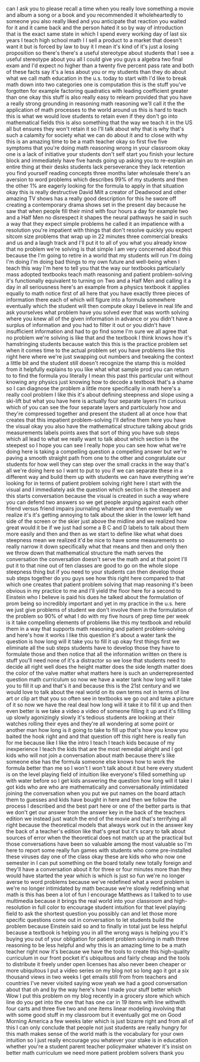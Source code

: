 
can I ask you to please recall a time
when you really love something a movie
and album a song or a book and you
recommended it wholeheartedly to someone
you also really liked and you anticipate
that reaction you waited for it and it
came back and the person hated it so by
way of introduction that is the exact
same state in which I spend every
working day of last six years I teach
high school math I I sell a product to a
market that doesn&#39;t want it but is
forced by law to buy it I mean it&#39;s kind
of it&#39;s just a losing proposition so
there&#39;s there&#39;s a useful stereotype
about students that I see a useful
stereotype about you all I could give
you guys a algebra two final exam and
I&#39;d expect no higher than a twenty five
percent pass rate and both of these
facts say it&#39;s a less about you or my
students than they do about what we call
math education in the u.s. today to
start with I&#39;d like to break math down
into two categories one is computation
this is the stuff you&#39;ve forgotten for
example factoring quadratics with
leading coefficient greater than one
okay
this stuff is also really easy to
relearn provided that you have a really
strong grounding in reasoning math
reasoning we&#39;ll call it the the
application of math processes to the
world around us this is hard to teach
this is what we would love students to
retain even if they don&#39;t go into
mathematical fields this is also
something that the way we teach it in
the US all but ensures they won&#39;t retain
it so I&#39;ll talk about why that is why
that&#39;s such a calamity for society what
we can do about it and to close with why
this is an amazing time to be a math
teacher
okay so first five five symptoms that
you&#39;re doing math reasoning wrong in
your classroom okay one is a lack of
initiative your students don&#39;t self
start you finish your lecture block and
immediately have five hands going up
asking you to re-explain an entire thing
at their desks students lack
perseverance they lack retention you
find yourself reading concepts three
months later wholesale there&#39;s an
aversion to word problems which
describes 99% of my students and then
the other 1% are eagerly looking for the
formula to apply in that situation okay
this is really destructive David Milt a
creator of Deadwood and other
amazing TV shows has a really good
description for this
he swore off creating a contemporary
drama shows set in the present day
because he saw that when people fill
their mind with four hours a day for
example two and a Half Men
no disrespect it shapes the neural
pathways he said in such a way that they
expect simple problems he called it an
impatience with a resolution you&#39;re
impatient with things that don&#39;t resolve
quickly you expect sitcom size problems
that wrap up in 22 minutes three
commercial breaks and us and a laugh
track and I&#39;ll put it to all of you what
you already know that no problem we&#39;re
solving is that simple I am very
concerned about this because the I&#39;m
going to retire in a world that my
students will run I&#39;m doing I&#39;m doing
I&#39;m doing bad things to my own future
and well-being when I teach this way I&#39;m
here to tell you that the way our
textbooks particularly mass adopted
textbooks teach math reasoning and
patient problem-solving it&#39;s
functionally equivalent to turning on
Two and a Half Men and calling it a day
in all seriousness here&#39;s an example
from a physics textbook it applies
equally to math notice first of all here
that you have exactly three pieces of
information there each of which will
figure into a formula somewhere
eventually which the student will then
compute okay I believe in real life and
ask yourselves what problem have you
solved ever
that was worth solving where you knew
all of the given information in advance
or you didn&#39;t have a surplus of
information and you had to filter it out
or you didn&#39;t have insufficient
information and had to go find some I&#39;m
sure we all agree that no problem we&#39;re
solving is like that and the textbook I
think knows how it&#39;s hamstringing
students because watch this this is the
practice problem set when it comes time
to the actual problem set you have
problems like this right here where
we&#39;re just swapping out numbers and
tweaking the context a little bit and
the student still doesn&#39;t recognize the
stamp this is molded from it helpfully
explains to you like what what sample
prod you can return to to find the
formula you literally I mean this past
this particular unit without knowing any
physics just knowing how to decode a
textbook that&#39;s a shame so I can
diagnose the problem a little more
specifically in math here&#39;s a really
cool problem I like this it&#39;s about
defining steepness and slope using a
ski-lift but what you have here is
actually
four separate layers I&#39;m curious which
of you can see the four separate layers
and particularly how and they&#39;re
compressed together and present the
student all at once how that creates
that this impatient problem-solving I&#39;ll
define them here you have the visual
okay you also have the mathematical
structure talking about grids
measurements labels points axes that
sort of thing you have sub steps which
all lead to what we really want to talk
about which section is the steepest so I
hope you can see I really hope you can
see how what we&#39;re doing here is taking
a compelling question a compelling
answer but we&#39;re paving a smooth
straight path from one to the other and
congratulate our students for how well
they can step over the small cracks in
the way that&#39;s all we&#39;re doing here so I
want to put to you if we can separate
these in a different way and build them
up with students we can have everything
we&#39;re looking for in terms of patient
problem solving right here I start with
the visual and I immediately ask the
question which section is the steepest
and this starts conversation because the
visual is created in such a way where
you can defend two answers so we get
people arguing against each other friend
versus friend impairs journaling
whatever and then eventually we realize
it&#39;s it&#39;s getting annoying to talk about
the skier in the lower left hand side of
the screen or the skier just above the
midline and we realized how great would
it be if we just had some a B C and D
labels to talk about them more easily
and then and then as we start to define
like what what does steepness mean we
realized it&#39;d be nice to have some
measurements so really narrow it down
specifically what that means and then
and only then we throw down that
mathematical structure the math serves
the conversation the conversation
doesn&#39;t serve the math and at that point
I&#39;ll put it to that nine out of ten
classes are good to go on the whole
slope steepness thing but if you need to
your students can then develop those sub
steps together do you guys see how this
right here compared to that which one
creates that patient problem solving
that map reasoning it&#39;s been obvious in
my practice to me and I&#39;ll yield the
floor here for a second to Einstein who
I believe is paid his dues he talked
about the formulation of prom being so
incredibly important and yet in my
practice in the u.s. here we just give
problems of student we don&#39;t involve
them in the formulation of the problem
so 90% of what I do with my five hours
of prep time per week is it take
compelling elements of problems like
this my textbook and rebuild them in a
way that supports math reasoning and
patient problem-solving and here&#39;s how
it works I like this question it&#39;s about
a water tank the question is how long
will it take you to fill it up okay
first things first we eliminate all the
sub steps
students have to develop those they have
to formulate those and then notice that
all the information written on there is
stuff you&#39;ll need none of it&#39;s a
distractor so we lose that students need
to decide
all right well does the height matter
does the side length matter does the
color of the valve matter what matters
here is such an underrepresented
question math curriculum so now we have
a water tank how long will it take you
to fill it up and that&#39;s it and because
this is the 21st century and we would
love to talk about the real world on its
own terms not in terms of line art or
clip art that you so often see in
textbooks we go out and take a picture
of it so now we have the real deal how
long will it take it to fill it up and
then even better is we take a video a
video of someone filling it up and it&#39;s
filling up slowly agonizingly slowly
it&#39;s tedious students are looking at
their watches rolling their eyes and
they&#39;re all wondering at some point or
another man how long is it going to take
to fill up
that&#39;s how you know you baited the hook
right and and that question off this
right here is really fun for me because
like I like the intro I teach I teach
kids because of my inexperience I teach
the kids that are the most remedial
alright and I got kids who will not join
a conversation about math because
there&#39;s like someone else has the
formula someone else knows how to work
the formula better than me so I won&#39;t I
won&#39;t talk about it but here every
student is on the level playing field of
intuition like everyone&#39;s filled
something up with water before so I get
kids answering the question how long
will it take I got kids who are who are
mathematically and conversationally
intimidated joining the conversation
when you put we put names on the board
attach them to guesses and kids have
bought in here and then we follow the
process I described and the best part
here or one of the better parts is that
we don&#39;t get our answer from the answer
key in the back of the teachers edition
we instead just watch the end of the
movie and that&#39;s terrifying
all right because the theoretical models
that always work out in the answer key
the back of a teacher&#39;s edition like
that&#39;s great but it&#39;s scary to talk
about sources of error when the
theoretical does not match up at the
practical but those conversations have
been so valuable among the most valuable
so I&#39;m here to report some really fun
games with students who come
pre-installed these viruses day one of
the class okay these are kids who who
now one semester in I can put something
on the board totally new totally foreign
and they&#39;ll have a conversation about it
for three or four minutes more than they
would have started the year which is
which is just so fun we&#39;re no longer
averse to word problems because we&#39;ve
redefined what a word problem is we&#39;re
no longer intimidated by math because
we&#39;re slowly redefining what math is
this has been a lot of fun
I encourage Matthews as I talked to to
use multimedia because it brings the
real world into your classroom and
high-resolution in full color to
encourage student intuition for that
level playing field to ask the shortest
question you possibly can and let those
more specific questions come out in
conversation to let students build the
problem because Einstein said so and to
finally in total just be less helpful
because a textbook is helping you in all
the wrong ways is helping you it&#39;s
buying you out of your obligation for
patient problem solving in math three
reasoning to be less helpful and why
this is an amazing time to be a math
teacher right now it&#39;s because we have
the tools to create this high-quality
curriculum in our front pocket it&#39;s
ubiquitous and fairly cheap and the
tools to distribute it freely under open
licenses has also never been cheaper or
more ubiquitous I put a video series on
my blog not so long ago it got a six
thousand views in two weeks I get emails
still from from teachers and countries
I&#39;ve never visited saying wow yeah we
had a good conversation about that oh
and by the way here&#39;s how I made your
stuff better which Wow
I put this problem on my blog recently
in a grocery store which which line do
you get into the one that has one car in
19 items with line withwith four carts
and three five two and one items linear
modeling involving that with some good
stuff in my classroom but it eventually
got me on Good Morning America a few
weeks later which is just bizarre right
and from all of this I can only conclude
that people not just students are really
hungry for this math makes sense of the
world math is the vocabulary for your
own intuition so I just really encourage
you whatever your stake is in education
whether you&#39;re a student parent teacher
policymaker whatever it&#39;s insist on
better math curriculum we need more
patient problem solvers thank you
